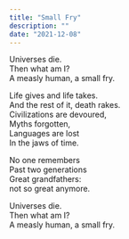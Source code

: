 ```yaml
---
title: "Small Fry"
description: ""
date: "2021-12-08"
---
```

Universes die.    
Then what am I?    
A measly human, a small fry.    

Life gives and life takes.    
And the rest of it, death rakes.    
Civilizations are devoured,    
Myths forgotten,    
Languages are lost    
In the jaws of time.    

No one remembers    
Past two generations    
Great grandfathers:    
not so great anymore.    

Universes die.    
Then what am I?    
A measly human, a small fry.    
